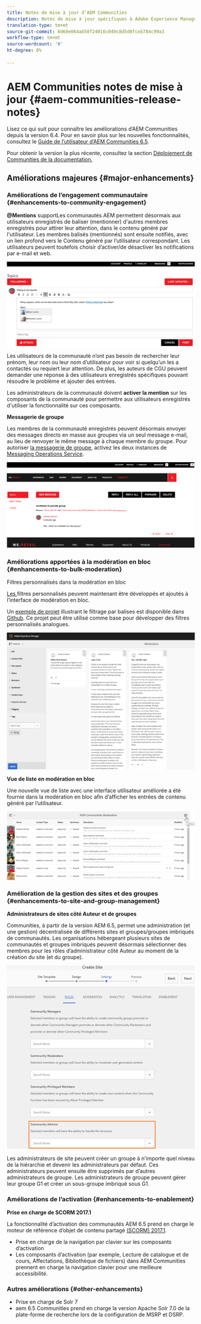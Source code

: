 ```yaml
---
title: Notes de mise à jour d’AEM Communities
description: Notes de mise à jour spécifiques à Adobe Experience Manager 6.5 Communities.
translation-type: tm+mt
source-git-commit: 8d60e064ab50f24016c049c8d5d0fceb784c99a3
workflow-type: tm+mt
source-wordcount: '0'
ht-degree: 0%

---
```



# AEM Communities notes de mise à jour {#aem-communities-release-notes}

Lisez ce qui suit pour connaître les améliorations d’AEM Communities depuis la version 6.4. Pour en savoir plus sur les nouvelles fonctionnalités, consultez le [Guide de l’utilisateur d’AEM Communities 6.5](https://helpx.adobe.com/fr/experience-manager/6-4/communities/user-guide.html).

Pour obtenir la version la plus récente, consultez la section [Déploiement de Communities de la documentation.](https://helpx.adobe.com/in/experience-manager/6-4/help/communities/deploy-communities.html#LatestReleases)

## Améliorations majeures {#major-enhancements}

### Améliorations de l’engagement communautaire {#enhancements-to-community-engagement}

**@Mentions**
supportLes communautés AEM permettent désormais aux utilisateurs enregistrés de baliser (mentionner) d&#39;autres membres enregistrés pour attirer leur attention, dans le contenu généré par l&#39;utilisateur. Les membres balisés (mentionnés) sont ensuite notifiés, avec un lien profond vers le Contenu généré par l’utilisateur correspondant. Les utilisateurs peuvent toutefois choisir d’activer/de désactiver les notifications par e-mail et web.

![Prise en charge des mentions @](assets/at-mentions.png)

Les utilisateurs de la communauté n’ont pas besoin de rechercher leur prénom, leur nom ou leur nom d’utilisateur pour voir si quelqu’un les a contactés ou requiert leur attention. De plus, les auteurs de CGU peuvent demander une réponse à des utilisateurs enregistrés spécifiques pouvant résoudre le problème et ajouter des entrées.

Les administrateurs de la communauté doivent **activer la mention** sur les composants de la communauté pour permettre aux utilisateurs enregistrés d&#39;utiliser la fonctionnalité sur ces composants.

**Messagerie de groupe** 

Les membres de la communauté enregistrés peuvent désormais envoyer des messages directs en masse aux groupes via un seul message e-mail, au lieu de renvoyer le même message à chaque membre du groupe. Pour autoriser [la messagerie de groupe](/help/communities/configure-messaging.md), activez les deux instances de [Messaging Operations Service](/help/communities/messaging.md#group-messaging).

![Message de groupe](assets/group-messaging.png)

### Améliorations apportées à la modération en bloc {#enhancements-to-bulk-moderation}

Filtres personnalisés dans la modération en bloc

[Les ](/help/communities/moderation.md#custom-filters) filtres personnalisés peuvent maintenant être développés et ajoutés à l’interface de modération en bloc.

Un [exemple de projet](https://github.com/Adobe-Marketing-Cloud/aem-communities-extensions/tree/master/aem-communities-moderation-filter) illustrant le filtrage par balises est disponible dans [Github](https://github.com/Adobe-Marketing-Cloud/aem-communities-extensions/tree/master/aem-communities-moderation-filter). Ce projet peut être utilisé comme base pour développer des filtres personnalisés analogues.

![Filtres personnalisés](assets/custom-tag-filter.png)

**Vue de liste en modération en bloc** 

Une nouvelle vue de liste avec une interface utilisateur améliorée a été fournie dans la modération en bloc afin d’afficher les entrées de contenu généré par l’utilisateur.

![Modération en bloc en mode liste](assets/list-view-moderation.png)

### Amélioration de la gestion des sites et des groupes {#enhancements-to-site-and-group-management}

**Administrateurs de sites côté Auteur et de groupes** 

Communities, à partir de la version AEM 6.5, permet une administration (et une gestion) décentralisée de différents sites et groupes/groupes imbriqués de communautés. Les organisations hébergeant plusieurs sites de communautés et groupes imbriqués peuvent désormais sélectionner des membres pour les rôles d’administrateur côté Auteur au moment de la création du site (et du groupe).

![Administrateur du site](assets/site-admin.png)

Les administrateurs de site peuvent créer un groupe à n’importe quel niveau de la hiérarchie et devenir les administrateurs par défaut. Ces administrateurs peuvent ensuite être supprimés par d’autres administrateurs de groupe. Les administrateurs de groupe peuvent gérer leur groupe G1 et créer un sous-groupe imbriqué sous G1.

### Améliorations de l’activation  {#enhancements-to-enablement}

**Prise en charge de SCORM 2017.1** 

La fonctionnalité d’activation des communautés AEM 6.5 prend en charge le moteur de référence d’objet de contenu partagé [(SCORM) 2017.1](https://rusticisoftware.com/blog/scorm-engine-2017-released/).

* Prise en charge de la navigation par clavier sur les composants d’activation
* Les composants d’activation (par exemple, Lecture de catalogue et de cours, Affectations, Bibliothèque de fichiers) dans AEM Communities prennent en charge la navigation clavier pour une meilleure accessibilité.

### Autres améliorations {#other-enhancements}

* Prise en charge de Solr 7
* aem 6.5 Communities prend en charge la version Apache Solr 7.0 de la plate-forme de recherche lors de la configuration de MSRP et DSRP.
